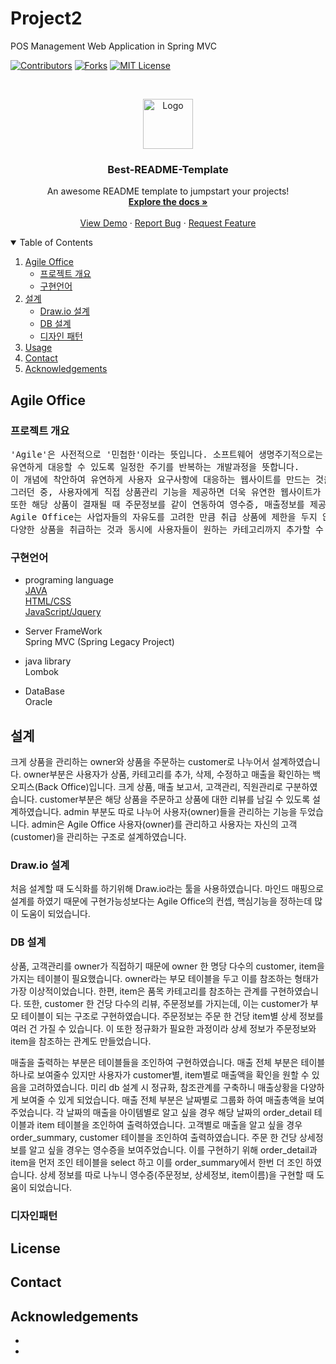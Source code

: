 # Project2
POS Management Web Application in Spring MVC

<!--
*** Thanks for checking out the Best-README-Template. If you have a suggestion
*** that would make this better, please fork the repo and create a pull request
*** or simply open an issue with the tag "enhancement".
*** Thanks again! Now go create something AMAZING! :D
-->



<!-- PROJECT SHIELDS -->
<!--
*** I'm using markdown "reference style" links for readability.
*** Reference links are enclosed in brackets [ ] instead of parentheses ( ).
*** See the bottom of this document for the declaration of the reference variables
*** for contributors-url, forks-url, etc. This is an optional, concise syntax you may use.
*** https://www.markdownguide.org/basic-syntax/#reference-style-links
-->
[![Contributors][contributors-shield]][contributors-url]
[![Forks][forks-shield]][forks-url]
[![MIT License][license-shield]][license-url]



<!-- PROJECT LOGO -->
<br />
<p align="center">
  <a href="https://github.com/othneildrew/Best-README-Template">
    <img src="images/logo.png" alt="Logo" width="80" height="80">
  </a>

  <h3 align="center">Best-README-Template</h3>

  <p align="center">
    An awesome README template to jumpstart your projects!
    <br />
    <a href="https://github.com/othneildrew/Best-README-Template"><strong>Explore the docs »</strong></a>
    <br />
    <br />
    <a href="https://github.com/othneildrew/Best-README-Template">View Demo</a>
    ·
    <a href="https://github.com/othneildrew/Best-README-Template/issues">Report Bug</a>
    ·
    <a href="https://github.com/othneildrew/Best-README-Template/issues">Request Feature</a>
  </p>
</p>



<!-- TABLE OF CONTENTS -->
<details open="open">
  <summary>Table of Contents</summary>
  <ol>
    <li>
      <a href="#Agile Office">Agile Office</a>
      <ul>
        <li><a href="#프로젝트 개요">프로젝트 개요</a></li>
        <li><a href="#구현언어">구현언어</a></li>
      </ul>
    </li>
    <li>
      <a href="#Agile Office">설계</a>
      <ul>
        <li><a href="#Draw.io 설계">Draw.io 설계</a></li>
        <li><a href="#DB 설계">DB 설계</a></li>
        <li><a href="#디자인 패턴">디자인 패턴</a></li>
      </ul>
    </li>
    <li><a href="#">Usage</a></li>
    <li><a href="#contact">Contact</a></li>
    <li><a href="#acknowledgements">Acknowledgements</a></li>
  </ol>
</details>


<!-- Agile Office -->

## Agile Office


### 프로젝트 개요
<pre>
'Agile'은 사전적으로 '민첩한'이라는 뜻입니다. 소프트웨어 생명주기적으로는 고객의 요구사항 변화에 
유연하게 대응할 수 있도록 일정한 주기를 반복하는 개발과정을 뜻합니다.
이 개념에 착안하여 유연하게 사용자 요구사항에 대응하는 웹사이트를 만드는 것을 목표로 하였습니다.
그러던 중, 사용자에게 직접 상품관리 기능을 제공하면 더욱 유연한 웹사이트가 될 것이라고 기대하였습니다.
또한 해당 상품이 결재될 때 주문정보를 같이 연동하여 영수증, 매출정보를 제공하였습니다. 
Agile Office는 사업자들의 자유도를 고려한 만큼 취급 상품에 제한을 두지 않았습니다.
다양한 상품을 취급하는 것과 동시에 사용자들이 원하는 카테고리까지 추가할 수 있도록 설계하였습니다.
</pre>


### 구현언어

* programing language<br>
[JAVA](https://getbootstrap.com)<br>
[HTML/CSS](https://jquery.com)<br>
[JavaScript/Jquery](https://laravel.com)<br>

* Server FrameWork<br>
Spring MVC (Spring Legacy Project)<br>

* java library<br>
Lombok<br>


* DataBase<br>
Oracle<br>

<!-- 설계 -->
## 설계
크게 상품을 관리하는 owner와 상품을 주문하는 customer로 나누어서 설계하였습니다.
owner부분은 사용자가 상품, 카테고리를 추가, 삭제, 수정하고 매출을 확인하는 백오피스(Back Office)입니다.
크게 상품, 매출 보고서, 고객관리, 직원관리로 구분하였습니다.
customer부분은 해당 상품을 주문하고 상품에 대한 리뷰를 남길 수 있도록 설계하였습니다.
admin 부분도 따로 나누어 사용자(owner)들을 관리하는 기능을 두었습니다.
admin은 Agile Office 사용자(owner)를 관리하고 사용자는 자신의 고객(customer)을 관리하는 구조로 설계하였습니다.


### Draw.io 설계
처음 설계할 때 도식화를 하기위해 Draw.io라는 툴을 사용하였습니다.
마인드 매핑으로 설계를 하였기 때문에 구현가능성보다는 Agile Office의 컨셉, 핵심기능을 정하는데 많이 도움이 되었습니다.

### DB 설계

상품, 고객관리를 owner가 직접하기 때문에 owner 한 명당 다수의 customer, item을 가지는 테이블이 필요했습니다.
owner라는 부모 테이블을 두고 이를 참조하는 형태가 가장 이상적이었습니다.
한편, item은 품목 카테고리를 참조하는 관계를 구현하였습니다. 
또한, customer 한 건당 다수의 리뷰, 주문정보를 가지는데, 이는 customer가 부모 테이블이 되는 구조로 구현하였습니다.
주문정보는 주문 한 건당 item별 상세 정보를 여러 건 가질 수 있습니다. 
이 또한 정규화가 필요한 과정이라 상세 정보가 주문정보와 item을 참조하는 관계도 만들었습니다.

매출을 출력하는 부분은 테이블들을 조인하여 구현하였습니다.
매출 전체 부분은 테이블 하나로 보여줄수 있지만 사용자가 customer별, item별로 
매출액을 확인을 원할 수 있음을 고려하였습니다. 미리 db 설계 시 정규화, 참조관계를 구축하니 매출상황을 다양하게 보여줄 수 있게 되었습니다.
매출 전체 부분은 날짜별로 그룹화 하여 매출총액을 보여 주었습니다.
각 날짜의 매출을 아이템별로 알고 싶을 경우 해당 날짜의 order_detail 테이블과 item 테이블을 조인하여 출력하였습니다.
고객별로 매출을 알고 싶을 경우 order_summary, customer 테이블을 조인하여 출력하였습니다.
주문 한 건당 상세정보를 알고 싶을 경우는 영수증을 보여주었습니다. 이를 구현하기 위해 order_detail과 item을 먼저 조인 테이블을 select 하고
이를 order_summary에서 한번 더 조인 하였습니다.
상세 정보를 따로 나누니 영수증(주문정보, 상세정보, item이름)을 구현할 때 도움이 되었습니다.



### 디자인패턴


<!-- LICENSE -->
## License


<!-- CONTACT -->
## Contact


<!-- ACKNOWLEDGEMENTS -->
## Acknowledgements
* 
* 





<!-- MARKDOWN LINKS & IMAGES -->
<!-- https://www.markdownguide.org/basic-syntax/#reference-style-links -->
[contributors-shield]: https://img.shields.io/github/contributors/TSYCSM/Project2?style=for-the-badge
[contributors-url]: https://github.com/TSYCSM/Project2/graphs/contributors
[forks-shield]: https://img.shields.io/github/forks/TSYCSM/Project2?style=for-the-badge
[forks-url]:  https://github.com/TSYCSM/Project2/forks
[stars-shield]: https://img.shields.io/github/stars/TSYCSM/Project2?style=for-the-badge
[stars-url]: https://github.com/TSYCSM/Project2/stars
[license-shield]: https://img.shields.io/github/license/TSYCSM/Project2?style=for-the-badge
[license-url]: https://github.com/othneildrew/Best-README-Template/blob/master/LICENSE.txt
[product-screenshot]: images/screenshot.png

